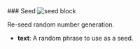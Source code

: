 <div id="seed" markdown="1">
### Seed

<img class="block" src="{{ 'en/img/control_seed.svg' | relative_url }}" alt="seed block"/>

Re-seed random number generation.

- **text**: A random phrase to use as a seed.
</div>
